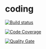 # coding

[![Build status](https://travis-ci.org/Minions-F/devfund.svg?branch=develop)](https://travis-ci.org/Minions-F/devfund) 

[![Code Coverage](https://img.shields.io/codecov/c/github/Minions-F/devfund/develop.svg)](https://codecov.io/github/Minions-F/devfund?branch=develop)

[![Quality Gate](https://sonarcloud.io/api/project_badges/measure?project=minions-f&metric=alert_status)](https://sonarcloud.io/dashboard/index/minions-f)
